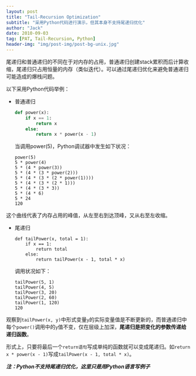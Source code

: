 ```yaml
---
layout: post
title: "Tail-Recursion Optimization"
subtitle: "采用Python代码进行演示，但其本身不支持尾递归优化"
author: "Jack"
date: 2010-09-03
tag: [PAT, Tail-Recursion, Python]
header-img: "img/post-img/post-bg-unix.jpg"
---
```


尾递归和普通递归的不同在于对内存的占用，普通递归创建stack累积而后计算收缩，尾递归只占用恒量的内存（类似迭代）。可以通过尾递归优化来避免普通递归可能造成的爆栈问题。

以下采用Python代码举例：

- 普通递归

  ```python
  def power(x):
      if x == 1:
          return x
      else:
          return x * power(x - 1)
  ```

  当调用power(5)，Python调试器中发生如下状况：

  ```
  power(5)
  5 * power(4)
  5 * (4 * power(3))
  5 * (4 * (3 * power(2)))
  5 * (4 * (3 * (2 * power(1))))
  5 * (4 * (3 * (2 * 1)))
  5 * (4 * (3 * 3))
  5 * (4 * 6)
  5 * 24
  120
  ```

这个曲线代表了内存占用的峰值，从左至右到达顶峰，又从右至左收缩。

- 尾递归

  ```
  def tailPower(x, total = 1):
      if x == 1:
          return total
      else:
          return tailPower(x - 1, total * x)
  ```

  调用状况如下：

  ```
  tailPower(5, 1)
  tailPower(4, 5)
  tailPower(3, 20)
  tailPower(2, 60)
  tailPower(1, 120)
  120
  ```

观察到`tailPower(x, y)`中形式变量`y`的实际变量值是不断更新的，而普通递归中每个`power()`调用中的`y`值不变，仅在层级上加深，**尾递归是把变化的参数传递给递归函数**。

形式上，只要将最后一个`return语句`写成单纯的函数就可以变成尾递归。如`return x * power(x - 1)`写成`tailPower(x - 1, total * x)`。

***注：Python不支持尾递归优化，这里只是用Python语言写例子***